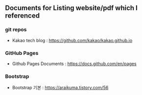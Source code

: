 ## Documents for Listing website/pdf which I referenced

### git repos
- Kakao tech blog : https://github.com/kakao/kakao.github.io

### GitHub Pages
- Github Pages Documents : https://docs.github.com/en/pages

### Bootstrap
- Bootstrap 기본 : https://araikuma.tistory.com/56